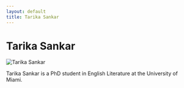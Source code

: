 ```yaml
---
layout: default
title: Tarika Sankar
---
```

<div class="blurb">
	<h1>Tarika Sankar</h1>
	<img src="Professional headshot.jpg" alt="Tarika Sankar">
	<p>Tarika Sankar is a PhD student in English Literature at the University of Miami.</p>
</div><!-- /.blurb -->
